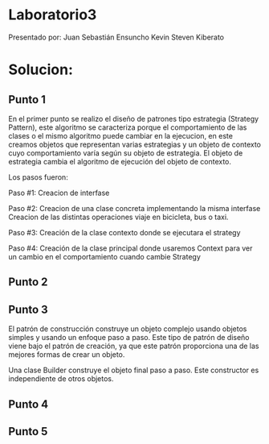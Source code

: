 # Laboratorio3

Presentado por:
Juan Sebastián Ensuncho
Kevin Steven Kiberato


# Solucion:

## Punto 1
En el primer punto se realizo el diseño de patrones tipo estrategia (Strategy Pattern), este algoritmo se caracteriza porque el comportamiento de las clases o el mismo algoritmo puede cambiar en la ejecucion, en este creamos objetos que representan varias estrategias y un objeto de contexto cuyo comportamiento varía según su objeto de estrategia. El objeto de estrategia cambia el algoritmo de ejecución del objeto de contexto.

Los pasos fueron:

Paso #1:
Creacion de interfase

Paso #2:
Creacion de una clase concreta implementando la misma interfase
Creacion de las distintas operaciones viaje en bicicleta, bus o taxi.

Paso #3:
Creación de la clase contexto donde se ejecutara el strategy

Paso #4:
Creación de la clase principal donde usaremos Context para ver un cambio en el comportamiento cuando cambie Strategy


## Punto 2

## Punto 3
El patrón de construcción construye un objeto complejo usando objetos simples y usando un enfoque paso a paso. Este tipo de patrón de diseño viene bajo el patrón de creación, ya que este patrón proporciona una de las mejores formas de crear un objeto.

Una clase Builder construye el objeto final paso a paso. Este constructor es independiente de otros objetos.

## Punto 4

## Punto 5
